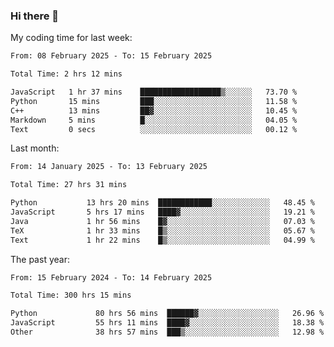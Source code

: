 ### Hi there 👋

My coding time for last week:

<!--START_SECTION:week-->

```txt
From: 08 February 2025 - To: 15 February 2025

Total Time: 2 hrs 12 mins

JavaScript   1 hr 37 mins    ██████████████████▒░░░░░░   73.70 %
Python       15 mins         ███░░░░░░░░░░░░░░░░░░░░░░   11.58 %
C++          13 mins         ██▓░░░░░░░░░░░░░░░░░░░░░░   10.45 %
Markdown     5 mins          █░░░░░░░░░░░░░░░░░░░░░░░░   04.05 %
Text         0 secs          ░░░░░░░░░░░░░░░░░░░░░░░░░   00.12 %
```

<!--END_SECTION:week-->

Last month:

<!--START_SECTION:month-->

```txt
From: 14 January 2025 - To: 13 February 2025

Total Time: 27 hrs 31 mins

Python           13 hrs 20 mins  ████████████░░░░░░░░░░░░░   48.45 %
JavaScript       5 hrs 17 mins   ████▓░░░░░░░░░░░░░░░░░░░░   19.21 %
Java             1 hr 56 mins    █▓░░░░░░░░░░░░░░░░░░░░░░░   07.03 %
TeX              1 hr 33 mins    █▒░░░░░░░░░░░░░░░░░░░░░░░   05.67 %
Text             1 hr 22 mins    █▒░░░░░░░░░░░░░░░░░░░░░░░   04.99 %
```

<!--END_SECTION:month-->

The past year:

<!--START_SECTION:year-->

```txt
From: 15 February 2024 - To: 14 February 2025

Total Time: 300 hrs 15 mins

Python             80 hrs 56 mins  ██████▓░░░░░░░░░░░░░░░░░░   26.96 %
JavaScript         55 hrs 11 mins  ████▓░░░░░░░░░░░░░░░░░░░░   18.38 %
Other              38 hrs 57 mins  ███▒░░░░░░░░░░░░░░░░░░░░░   12.98 %
```

<!--END_SECTION:year-->
